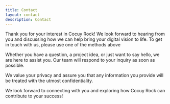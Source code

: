 ```yaml
---
title: Contact
layout: contact
description: Contact
---
```


Thank you for your interest in Cocuy Rock! We look forward to hearing from you and discussing how we can help bring your digital vision to life. To get in touch with us, please use one of the methods above

Whether you have a question, a project idea, or just want to say hello, we are here to assist you. Our team will respond to your inquiry as soon as possible.

We value your privacy and assure you that any information you provide will be treated with the utmost confidentiality.

We look forward to connecting with you and exploring how Cocuy Rock can contribute to your success!
